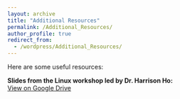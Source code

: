 ```yaml
---
layout: archive
title: "Additional Resources"
permalink: /Additional_Resources/
author_profile: true
redirect_from:
  - /wordpress/Additional_Resources/
---
```


Here are some useful resources:  

**Slides from the Linux workshop led by Dr. Harrison Ho:**  
[View on Google Drive](https://drive.google.com/file/d/1FzPdSeZOiMQz2JZ2zvzSW1iJ57iuB-Vr/view?usp=sharing)


